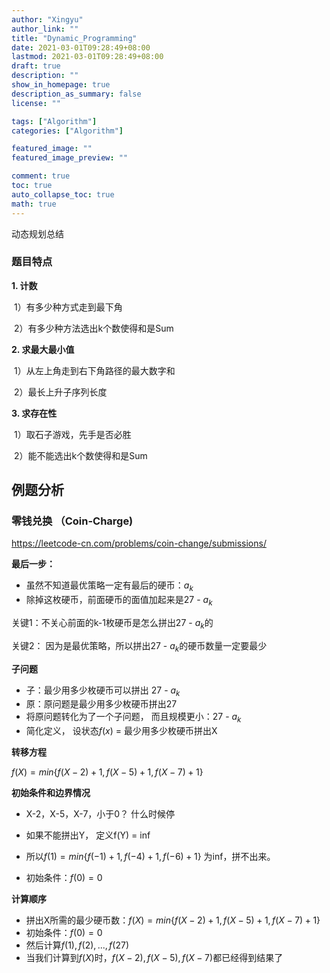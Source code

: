 ```yaml
---
author: "Xingyu"
author_link: ""
title: "Dynamic_Programming"
date: 2021-03-01T09:28:49+08:00
lastmod: 2021-03-01T09:28:49+08:00
draft: true
description: ""
show_in_homepage: true
description_as_summary: false
license: ""

tags: ["Algorithm"]
categories: ["Algorithm"]

featured_image: ""
featured_image_preview: ""

comment: true
toc: true
auto_collapse_toc: true
math: true
---
```


动态规划总结

<!--more-->

### 题目特点

**1. 计数**

​	1）有多少种方式走到最下角

​	2）有多少种方法选出k个数使得和是Sum

**2. 求最大最小值**

​	1）从左上角走到右下角路径的最大数字和

​	2）最长上升子序列长度

**3. 求存在性**

​	1）取石子游戏，先手是否必胜

​	2）能不能选出k个数使得和是Sum

## 例题分析

### 零钱兑换  （Coin-Charge)

https://leetcode-cn.com/problems/coin-change/submissions/

**最后一步：**

* 虽然不知道最优策略一定有最后的硬币：$a_k$
* 除掉这枚硬币，前面硬币的面值加起来是27 - $a_k$

关键1：不关心前面的k-1枚硬币是怎么拼出27 - $a_k$的

关键2： 因为是最优策略，所以拼出27 - $a_k$的硬币数量一定要最少

**子问题**

* 子：最少用多少枚硬币可以拼出 27 - $a_k$
* 原：原问题是最少用多少枚硬币拼出27
* 将原问题转化为了一个子问题， 而且规模更小：27 - $a_k$
* 简化定义， 设状态$f(x)$ = 最少用多少枚硬币拼出X

**转移方程**

$f(X) = min\{f(X-2) +1,f(X-5)+1,f(X-7)+1\}$

**初始条件和边界情况**

* X-2，X-5，X-7，小于0？ 什么时候停
* 如果不能拼出Y， 定义f(Y) = inf
* 所以$f(1) = min\{f(-1)+1,f(-4)+1,f(-6)+1\}$ 为inf，拼不出来。

* 初始条件：$f(0) =0$

**计算顺序**

* 拼出X所需的最少硬币数：$f(X) = min\{f(X-2) +1,f(X-5)+1,f(X-7)+1\}$
* 初始条件：$f(0) = 0$
* 然后计算$f(1), f(2), ... , f(27)$
* 当我们计算到$f(X)$时，$f(X-2), f(X-5), f(X-7)$都已经得到结果了







